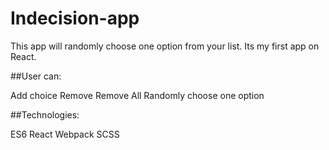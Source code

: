 ﻿# Indecision-app

This app will randomly choose one option from your list.
Its my first app on React.

##User can:

Add choice
Remove
Remove All
Randomly choose one option

##Technologies:

ES6
React
Webpack
SCSS
